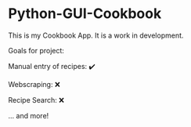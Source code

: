 # Python-GUI-Cookbook

This is my Cookbook App. It is a work in development.

Goals for project:

Manual entry of recipes: :heavy_check_mark:


Webscraping: :x:

Recipe Search: :x:

... and more!
